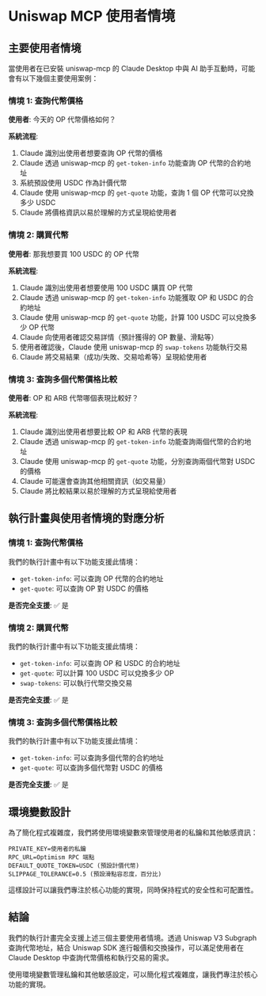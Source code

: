 # Uniswap MCP 使用者情境

## 主要使用者情境

當使用者在已安裝 uniswap-mcp 的 Claude Desktop 中與 AI 助手互動時，可能會有以下幾個主要使用案例：

### 情境 1: 查詢代幣價格

**使用者**: 今天的 OP 代幣價格如何？

**系統流程**:
1. Claude 識別出使用者想要查詢 OP 代幣的價格
2. Claude 透過 uniswap-mcp 的 `get-token-info` 功能查詢 OP 代幣的合約地址
3. 系統預設使用 USDC 作為計價代幣
4. Claude 使用 uniswap-mcp 的 `get-quote` 功能，查詢 1 個 OP 代幣可以兌換多少 USDC
5. Claude 將價格資訊以易於理解的方式呈現給使用者

### 情境 2: 購買代幣

**使用者**: 那我想要買 100 USDC 的 OP 代幣

**系統流程**:
1. Claude 識別出使用者想要使用 100 USDC 購買 OP 代幣
2. Claude 透過 uniswap-mcp 的 `get-token-info` 功能獲取 OP 和 USDC 的合約地址
3. Claude 使用 uniswap-mcp 的 `get-quote` 功能，計算 100 USDC 可以兌換多少 OP 代幣
4. Claude 向使用者確認交易詳情（預計獲得的 OP 數量、滑點等）
5. 使用者確認後，Claude 使用 uniswap-mcp 的 `swap-tokens` 功能執行交易
6. Claude 將交易結果（成功/失敗、交易哈希等）呈現給使用者

### 情境 3: 查詢多個代幣價格比較

**使用者**: OP 和 ARB 代幣哪個表現比較好？

**系統流程**:
1. Claude 識別出使用者想要比較 OP 和 ARB 代幣的表現
2. Claude 透過 uniswap-mcp 的 `get-token-info` 功能查詢兩個代幣的合約地址
3. Claude 使用 uniswap-mcp 的 `get-quote` 功能，分別查詢兩個代幣對 USDC 的價格
4. Claude 可能還會查詢其他相關資訊（如交易量）
5. Claude 將比較結果以易於理解的方式呈現給使用者

## 執行計畫與使用者情境的對應分析

### 情境 1: 查詢代幣價格

我們的執行計畫中有以下功能支援此情境：

- `get-token-info`: 可以查詢 OP 代幣的合約地址
- `get-quote`: 可以查詢 OP 對 USDC 的價格

**是否完全支援**: ✅ 是

### 情境 2: 購買代幣

我們的執行計畫中有以下功能支援此情境：

- `get-token-info`: 可以查詢 OP 和 USDC 的合約地址
- `get-quote`: 可以計算 100 USDC 可以兌換多少 OP
- `swap-tokens`: 可以執行代幣交換交易

**是否完全支援**: ✅ 是

### 情境 3: 查詢多個代幣價格比較

我們的執行計畫中有以下功能支援此情境：

- `get-token-info`: 可以查詢多個代幣的合約地址
- `get-quote`: 可以查詢多個代幣對 USDC 的價格

**是否完全支援**: ✅ 是

## 環境變數設計

為了簡化程式複雜度，我們將使用環境變數來管理使用者的私鑰和其他敏感資訊：

```
PRIVATE_KEY=使用者的私鑰
RPC_URL=Optimism RPC 端點
DEFAULT_QUOTE_TOKEN=USDC (預設計價代幣)
SLIPPAGE_TOLERANCE=0.5 (預設滑點容忍度，百分比)
```

這樣設計可以讓我們專注於核心功能的實現，同時保持程式的安全性和可配置性。

## 結論

我們的執行計畫完全支援上述三個主要使用者情境。透過 Uniswap V3 Subgraph 查詢代幣地址，結合 Uniswap SDK 進行報價和交換操作，可以滿足使用者在 Claude Desktop 中查詢代幣價格和執行交易的需求。

使用環境變數管理私鑰和其他敏感設定，可以簡化程式複雜度，讓我們專注於核心功能的實現。 